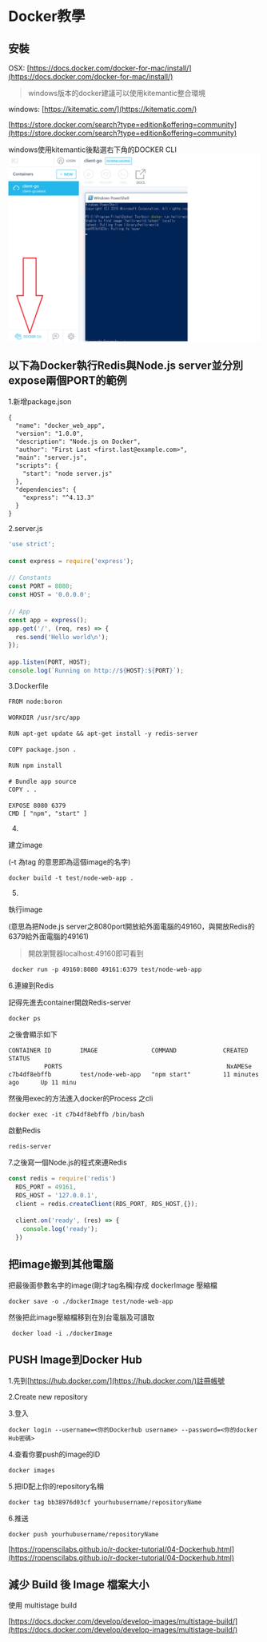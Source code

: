 # Docker教學

## 安裝

OSX: [https://docs.docker.com/docker-for-mac/install/](https://docs.docker.com/docker-for-mac/install/)

> windows版本的docker建議可以使用kitemantic整合環境

windows: [https://kitematic.com/](https://kitematic.com/)

[https://store.docker.com/search?type=edition&offering=community](https://store.docker.com/search?type=edition&offering=community)

windows使用kitemantic後點選右下角的DOCKER CLI![](../.gitbook/assets/98234234.png)

## 以下為Docker執行Redis與Node.js server並分別expose兩個PORT的範例

1.新增package.json

```text
{
  "name": "docker_web_app",
  "version": "1.0.0",
  "description": "Node.js on Docker",
  "author": "First Last <first.last@example.com>",
  "main": "server.js",
  "scripts": {
    "start": "node server.js"
  },
  "dependencies": {
    "express": "^4.13.3"
  }
}
```

2.server.js

```javascript
'use strict';

const express = require('express');

// Constants
const PORT = 8080;
const HOST = '0.0.0.0';

// App
const app = express();
app.get('/', (req, res) => {
  res.send('Hello world\n');
});

app.listen(PORT, HOST);
console.log(`Running on http://${HOST}:${PORT}`);
```

3.Dockerfile

```text
FROM node:boron

WORKDIR /usr/src/app

RUN apt-get update && apt-get install -y redis-server

COPY package.json .

RUN npm install

# Bundle app source
COPY . .

EXPOSE 8080 6379
CMD [ "npm", "start" ]
```

4.

建立image

\(-t 為tag 的意思即為這個image的名字\)

```text
docker build -t test/node-web-app .
```

5.

執行image

\(意思為把Node.js server之8080port開放給外面電腦的49160，與開放Redis的6379給外面電腦的49161\)

> 開啟瀏覽器localhost:49160即可看到

```text
 docker run -p 49160:8080 49161:6379 test/node-web-app
```

6.連線到Redis

記得先進去container開啟Redis-server

```text
docker ps
```

之後會顯示如下

```text
CONTAINER ID        IMAGE               COMMAND             CREATED             STATUS
          PORTS                                              NxAMESe
c7b4df8ebffb        test/node-web-app   "npm start"         11 minutes ago      Up 11 minu
```

然後用exec的方法進入docker的Process 之cli

```text
docker exec -it c7b4df8ebffb /bin/bash
```

啟動Redis

```text
redis-server
```

7.之後寫一個Node.js的程式來連Redis

```javascript
const redis = require('redis')
  RDS_PORT = 49161,
  RDS_HOST = '127.0.0.1',
  client = redis.createClient(RDS_PORT, RDS_HOST,{});

  client.on('ready', (res) => {
    console.log('ready');
  })
```

## 把image搬到其他電腦

把最後面參數名字的image\(剛才tag名稱\)存成 dockerImage 壓縮檔

```text
docker save -o ./dockerImage test/node-web-app
```

然後把此image壓縮檔移到在別台電腦及可讀取

```text
 docker load -i ./dockerImage
```

## PUSH Image到Docker Hub

1.先到[https://hub.docker.com/](https://hub.docker.com/)註冊帳號

2.Create new repository

3.登入

```text
docker login --username=<你的Dockerhub username> --password=<你的docker Hub密碼>
```

4.查看你要push的image的ID

```text
docker images
```

5.把ID配上你的repository名稱

```text
docker tag bb38976d03cf yourhubusername/repositoryName
```

6.推送

```text
docker push yourhubusername/repositoryName
```

[https://ropenscilabs.github.io/r-docker-tutorial/04-Dockerhub.html](https://ropenscilabs.github.io/r-docker-tutorial/04-Dockerhub.html)

## 減少 Build 後 Image 檔案大小

使用 multistage build

[https://docs.docker.com/develop/develop-images/multistage-build/](https://docs.docker.com/develop/develop-images/multistage-build/)

